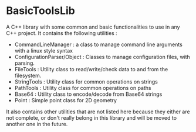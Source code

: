 # BasicToolsLib

A C++ library with some common and basic functionalities to use in any C++ project.
It contains the following utilities :
- CommandLineManager : a class to manage command line arguments with a linux style syntax
- ConfigurationParser/Object : Classes to manage configuration files, with parsing.
- FileTools : Utility class to read/write/check data to and from the filesystem.
- StringTools : Utility class for common operations on strings
- PathTools : Utility class for common operations on paths
- Base64 : Utility class to encode/decode from Base64 strings
- Point : Simple point class for 2D geometry

It also contains other utilities that are not listed here because they either are not complete, or
don't really belong in this library and will be moved to another one in the future.


